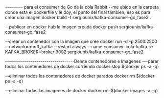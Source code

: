 --------- para el consumer de Go de la cola Rabbit
--me ubico en la carpeta donde esta el dockerfile y le doy, el punto del final tambien, eso  es para crear una imagen 
  docker  build -t sergiounix/kafka-consumer-go_fase2 .    

--publicar en docker hub la imagen creada
   docker push sergiounix/kafka-consumer-go_fase2

--crear un contenedor con la imagen que cree 
docker run -d -p 2500:2500 --network=rmoff_kafka --restart always --name consumer-cola-kafka  -e KAFKA_BROKER=broker:9092 sergiounix/kafka-consumer-go_fase2





-----------------------------------Delete contenedores e Imagenes
---parar todos los contenedores de docker corriendo
docker stop $(docker ps -a -q)

--eliminar todos los contenedores de docker parados
docker rm $(docker ps -a -q)


--eliminar todas las imagenes de docker 
docker rmi $(docker images -a -q)